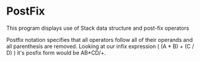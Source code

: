 # PostFix

This program displays use of Stack data structure and post-fix operators

Postfix notation specifies that all operators follow all of their operands and all parenthesis are removed. Looking at our infix expression ( (A * B) + (C / D) ) 
it's posfix form would be AB*CD/+.
